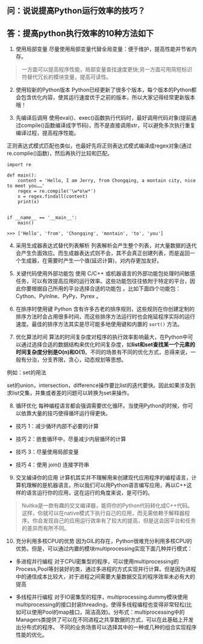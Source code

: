 ## 问：说说提高Python运行效率的技巧？

## 答：提高python执行效率的10种方法如下

1. 使用局部变量
尽量使用局部变量代替全局变量：便于维护，提高性能并节省内存。

> 一方面可以提高程序性能，局部变量查找速度更快;另一方面可用简短标识符替代冗长的模块变量，提高可读性。

2. 使用较新的Python版本
Python已经更新了很多个版本，每个版本的Python都会包含优化内容，使其运行速度优于之前的版本，所以大家记得经常更新版本哦！

3. 先编译后调用
使用eval()、exec()函数执行代码时，最好调用代码对象(提前通过compile()函数编译成字节码)，而不是直接调用str，可以避免多次执行重复编译过程，提高程序性能。

正则表达式模式匹配也类似，也最好先将正则表达式模式编译成regex对象(通过re.complie()函数)，然后再执行比较和匹配。
```
import re

def main():
    content = 'Hello, I am Jerry, from Chongqing, a montain city, nice to meet you……'
    regex = re.compile('\w*o\w*')
    x = regex.findall(content)
    print(x)


if __name__ == '__main__':
    main()

>>> ['Hello', 'from', 'Chongqing', 'montain', 'to', 'you']
```

4. 采用生成器表达式替代列表解析
列表解析会产生整个列表，对大量数据的迭代会产生负面效应。而生成器表达式则不会，其不会真正创建列表，而是返回一个生成器，在需要时产生一个值(延迟计算)，对内存更加友好。

5. 关键代码使用外部功能包
使用 C/C++ 或机器语言的外部功能包处理时间敏感任务，可以有效提高应用的运行效率。这些功能包往往依附于特定的平台，因此你要根据自己所用的平台选择合适的功能包 。比如下面四个功能包：Cython、Pylnlne、PyPy、Pyrex 。

6. 在排序时使用键
Python 含有许多古老的排序规则，这些规则在你创建定制的排序方法时会占用很多时间，而这些排序方法运行时也会拖延程序实际的运行速度。最佳的排序方法其实是尽可能多地使用键和内置的 `sort()` 方法。

7. 优化算法时间
算法的时间复杂度对程序的执行效率影响最大，在Python中可以通过选择合适的数据结构来优化时间复杂度，如**list和set查找某一个元素的时间复杂度分别是O(n)和O(1)**。不同的场景有不同的优化方式，总得来说，一般有分治，分支界限，贪心，动态规划等思想。

例如：set的用法

set的union，intersection，difference操作要比list的迭代要快。因此如果涉及到求list交集，并集或者差的问题可以转换为set来操作。

8. 循环优化
每种编程语言都会强调需要优化循环。当使用Python的时候，你可以依靠大量的技巧使得循环运行得更快。

- 技巧 1：减少循环内部不必要的计算

- 技巧 2：嵌套循环中，尽量减少内层循环的计算

- 技巧 3：尽量使用局部变量

- 技巧 4：使用 join() 连接字符串

9. 交叉编译你的应用
计算机其实并不理解用来创建现代应用程序的编程语言，计算机理解的是机器语言。所以我们可以用Python语言编写应用，再以C++这样的语言运行你的应用，这在运行的角度来说，是可行的。

> Nuitka是一款有趣的交叉编译器，能将你的Python代码转化成C++代码。这样，你就可以在native模式下执行自己的应用，而无需依赖于解释器程序。你会发现自己的应用运行效率有了较大的提高，但是这会因平台和任务的差异而有所不同。

10. 充分利用多核CPU的优势
因为GIL的存在，Python很难充分利用多核CPU的优势。但是，可以通过内置的模块multiprocessing实现下面几种并行模式：

   - 多进程并行编程
   对于CPU密集型的程序，可以使用multiprocessing的Process,Pool等封装好的类，通过多进程的方式实现并行计算。但是因为进程中的通信成本比较大，对于进程之间需要大量数据交互的程序效率未必有大的提高

   - 多线程并行编程
   对于IO密集型的程序，multiprocessing.dummy模块使用multiprocessing的接口封装threading，使得多线程编程也变得非常轻松(比如可以使用Pool的map接口，简洁高效)。分布式：multiprocessing中的Managers类提供了可以在不同进程之共享数据的方式，可以在此基础上开发出分布式的程序。 不同的业务场景可以选择其中的一种或几种的组合实现程序性能的优化。
